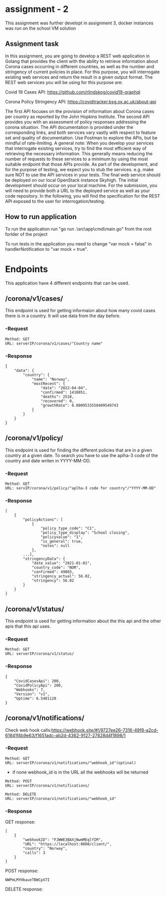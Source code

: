 # assignment - 2
This assignment was further developt in assignment 3, docker instances was run on the school VM solution
## Assignment task
In this assignment, you are going to develop a REST web application in Golang that provides the client with the ability to retrieve information about Corona cases occurring in different countries, as well as the number and stringency of current policies in place. For this purpose, you will interrogate existing web services and return the result in a given output format.
The REST web services you will be using for this purpose are:


Covid 19 Cases API: https://github.com/rlindskog/covid19-graphql





Corona Policy Stringency API: https://covidtracker.bsg.ox.ac.uk/about-api



The first API focuses on the provision of information about Corona cases per country as reported by the John Hopkins Institute. The second API provides you with an assessment of policy responses addressing the corona situation.
The API documentation is provided under the corresponding links, and both services vary vastly with respect to feature set and quality of documentation. Use Postman to explore the APIs, but be mindful of rate-limiting.
A general note: When you develop your services that interrogate existing services, try to find the most efficient way of retrieving the necessary information. This generally means reducing the number of requests to these services to a minimum by using the most suitable endpoint that those APIs provide. As part of the development, and for the purpose of testing, we expect you to stub the services. e.g. make sure NOT to use the API services in your tests.
The final web service should be deployed on our local OpenStack instance Skyhigh. The initial development should occur on your local machine. For the submission, you will need to provide both a URL to the deployed service as well as your code repository.
In the following, you will find the specification for the REST API exposed to the user for interrogation/testing.

## How to run application
To run the application run "go run .\src\app\cmd\main.go" from the root forlder of the project

To run tests in the application you need to change "var mock = false" in handlerNotification to "var mock = true".

# Endpoints
This application have 4 different endpoints that can be used. 

## /corona/v1/cases/
This endpoint is used for getting informaion about how many covid cases there is in a country. It will use data from the day before.

### -Request
```
Method: GET
URL: serverIP/corona/v1/cases/"Country name"
```
### -Response
```
{
    "data": {
        "country": {
            "name": "Norway",
            "mostRecent": {
                "date": "2022-04-04",
                "confirmed": 1410051,
                "deaths": 2518,
                "recovered": 0,
                "growthRate": 0.0009533558409549743
            }
        }
    }
}
```
## /corona/v1/policy/
This endpoint is used for finding the different policies that are in a given country at a given date. To search you have to use the aplha-3 code of the country and date writen in YYYY-MM-DD.
### -Request
```
Method: GET
URL: servIP/corona/v1/policy/"aplha-3 code for country"/"YYYY-MM-DD"
```
### -Response
```
[
    {
        "policyActions": [
            {
                "policy_type_code": "C1",
                "policy_type_display": "School closing",
                "policyvalue": "1",
                "is_general": true,
                "notes": null
            },
        ...],
        "stringencyData": {
            "date_value": "2021-01-01",
            "country_code": "NOR",
            "confirmed": 49803,
            "stringency_actual": 56.02,
            "stringency": 56.02
        }
    }
]
```
## /corona/v1/status/
This endpoint is used for getting information about the this api and the other apis that this api uses. 

### -Request

```
Method: GET
URL: serverIP/corona/v1/status/
```

### -Response
```
{
    "CovidCasesApi": 200,
    "CovidPolicyApi": 200,
    "Webhooks": 7,
    "Version": "v1",
    "Uptime": 6.5401128
}
```
## /corona/v1/notifications/
Check web hook calls:https://webhook.site/#!/9727ee26-7316-49f8-a2cd-61841f4b9e63/f1651adc-ab2d-4362-9127-27828d4f1898/1
### -Request
```
Method: GET
URL: serverIP/corona/v1/notifications/"webhook_id"(optinal)
```
- if none webhook_id is in the URL all the webhooks will be returned

```
Method: POST
URL: serverIP/corona/v1/notifications/
```

```
Method: DELETE
URL: serverIP/corona/v1/notifications/"webhook_id"
```
### -Response
GET response:
```
[
    {
        "webhookID": "FJWWE3BAXjNwmMEqlYIM",
        "URL": "https://localhost:8080/client/",
        "country": "Norway",
        "calls": 3
    }
]
```

POST response:
```
NWPmLMYHbaueTBWCpX7I
```

DELETE response:
```
```
